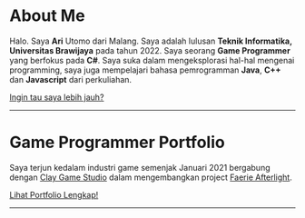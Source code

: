 # About Me

Halo. Saya **Ari** Utomo dari Malang. Saya adalah lulusan **Teknik Informatika, Universitas Brawijaya** pada tahun 2022. Saya seorang **Game Programmer** yang berfokus pada **C#**. Saya suka dalam mengeksplorasi hal-hal mengenai programming, saya juga mempelajari bahasa pemrogramman **Java**, **C++** dan **Javascript** dari perkuliahan.

[Ingin tau saya lebih jauh?](/about-me)

***

# Game Programmer Portfolio
Saya terjun kedalam industri game semenjak Januari 2021 bergabung dengan [Clay Game Studio](https://www.claygamestudio.com/) dalam mengembangkan project [Faerie Afterlight](https://store.steampowered.com/app/1415280/Faerie_Afterlight/). 

[Lihat Portfolio Lengkap!](/game-portfolio)

***